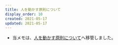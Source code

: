 ```yaml
---
title: 人を動かす原則について
display_order: 10
created: 2021-05-17
updated: 2021-05-17
---
```

- 当メモは、[人を動かす原則について](https://thinktwice.tech/life/human_relations/principles_for_motivating_people/)へ移管しました。
